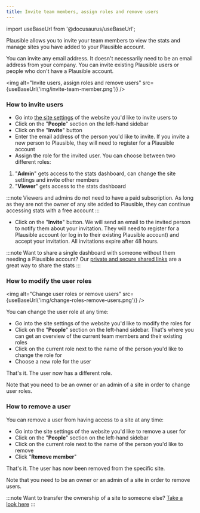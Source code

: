 ```yaml
---
title: Invite team members, assign roles and remove users
---
```


import useBaseUrl from '@docusaurus/useBaseUrl';

Plausible allows you to invite your team members to view the stats and manage sites you have added to your Plausible account.

You can invite any email address. It doesn't necessarily need to be an email address from your company. You can invite existing Plausible users or people who don't have a Plausible account. 

<img alt="Invite users, assign roles and remove users" src={useBaseUrl('img/invite-team-member.png')} />

### How to invite users

* Go into [the site settings](website-settings.md) of the website you'd like to invite users to
* Click on the "**People**" section on the left-hand sidebar
* Click on the "**Invite**" button
* Enter the email address of the person you'd like to invite. If you invite a new person to Plausible, they will need to register for a Plausible account
* Assign the role for the invited user. You can choose between two different roles:

1. "**Admin**" gets access to the stats dashboard, can change the site settings and invite other members
2. "**Viewer**" gets access to the stats dashboard

:::note
Viewers and admins do not need to have a paid subscription. As long as they are not the owner of any site added to Plausible, they can continue accessing stats with a free account
:::

* Click on the "**Invite**" button. We will send an email to the invited person to notify them about your invitation. They will need to register for a Plausible account (or log in to their existing Plausible account) and accept your invitation. All invitations expire after 48 hours.

:::note
Want to share a single dashboard with someone without them needing a Plausible account? Our [private and secure shared links](shared-links.md) are a great way to share the stats
:::

### How to modify the user roles

<img alt="Change user roles or remove users" src={useBaseUrl('img/change-roles-remove-users.png')} />

You can change the user role at any time:

* Go into the site settings of the website you'd like to modify the roles for
* Click on the "**People**" section on the left-hand sidebar. That's where you can get an overview of the current team members and their existing roles
* Click on the current role next to the name of the person you'd like to change the role for
* Choose a new role for the user

That's it. The user now has a different role.

Note that you need to be an owner or an admin of a site in order to change user roles.

### How to remove a user

You can remove a user from having access to a site at any time:

* Go into the site settings of the website you'd like to remove a user for
* Click on the "**People**" section on the left-hand sidebar
* Click on the current role next to the name of the person you'd like to remove
* Click "**Remove member**" 

That's it. The user has now been removed from the specific site.

Note that you need to be an owner or an admin of a site in order to remove users. 

:::note
Want to transfer the ownership of a site to someone else? [Take a look here](transfer-ownership.md)
:::

